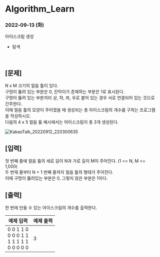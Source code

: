 # Algorithm_Learn
### 2022-09-13 (화)
아이스크림 생성
- 탐색

<br>

[문제]
-----------
N x M 크기의 얼음 틀이 있다.<br>
구멍이 뚫려 있는 부분은 0, 칸막이가 존재하는 부분은 1로 표시된다.<br>
구멍이 뚫려 있는 부분끼리 상, 하, 좌, 우로 붙어 있는 경우 서로 연결되어 있는 것으로 간주한다.<br>
이때 얼음 틀의 모양이 주어졌을 때 생성되는 총 아이스크림의 개수를 구하는 프로그램을 작성하시오.<br>
다음의 4 x 5 얼음 틀 예시에서는 아이스크림이 총 3개 생성된다.

![KakaoTalk_20220912_220300635](https://user-images.githubusercontent.com/79886133/189807635-48656bbb-00a3-49c2-b2d5-6018924cbffb.jpg)

[입력]
-----------
첫 번째 줄에 얼음 틀의 세로 길이 N과 가로 길이 M이 주어진다. (1 <= N, M <= 1,000)<br>
두 번재 줄부터 N + 1 번째 줄까지 얼음 틀의 형태가 주어진다.<br>
이때 구멍이 뚫려있는 부분은 0, 그렇지 않은 부분은 1이다.

[출력]
-----------
한 번에 만들 수 있는 아이스크림의 개수를 출력한다.

| 예제 입력          | 예제 출력    |
| ------------------ | ----------- |
| 0 0 1 1 0<br>0 0 0 1 1<br>1 1 1 1 1<br>0 0 0 0 0     | 3         |
